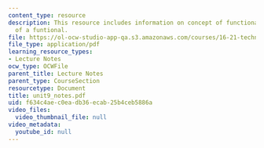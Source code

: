 ```yaml
---
content_type: resource
description: This resource includes information on concept of functional, and extremum
  of a funtional.
file: https://ol-ocw-studio-app-qa.s3.amazonaws.com/courses/16-21-techniques-for-structural-analysis-and-design-spring-2005/f634c4aec0eadb36ecab25b4ceb5886a_unit9_notes.pdf
file_type: application/pdf
learning_resource_types:
- Lecture Notes
ocw_type: OCWFile
parent_title: Lecture Notes
parent_type: CourseSection
resourcetype: Document
title: unit9_notes.pdf
uid: f634c4ae-c0ea-db36-ecab-25b4ceb5886a
video_files:
  video_thumbnail_file: null
video_metadata:
  youtube_id: null
---
```


